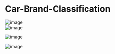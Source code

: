 # Car-Brand-Classification

![image](https://user-images.githubusercontent.com/75041273/136171605-7d0f50a7-43d9-4113-b178-4bfed23f1ba6.png)      
![image](https://user-images.githubusercontent.com/75041273/136171728-33aeb7b1-6d44-4655-b98e-23a8dfd01fa0.png)


![image](https://user-images.githubusercontent.com/75041273/136170230-cef40de1-45f5-4026-9ebe-f99a47bf8c23.png)

![image](https://user-images.githubusercontent.com/75041273/136169976-ec9a9e74-83bb-4fe2-a3d7-d434a71b852c.png)
